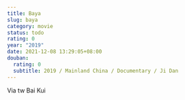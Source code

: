 ```yaml
---
title: Baya
slug: baya
category: movie
status: todo
rating: 0
year: "2019"
date: 2021-12-08 13:29:05+08:00
douban:
  rating: 0
  subtitle: 2019 / Mainland China / Documentary / Ji Dan
---
```


Via tw Bai Kui
